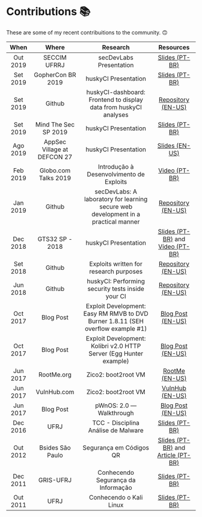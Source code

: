 # Contributions 📚

These are some of my recent contribuitions to the community. 🙃

| When | Where | Research | Resources |
|:----:|:-----:|:--------:|:---------:|
| Out 2019 | SECCIM UFRRJ | secDevLabs Presentation | [Slides (PT-BR)](secDevLabs-SECCIM(UFRRJ).pdf) |
| Set 2019 | GopherCon BR 2019 | huskyCI Presentation | [Slides (PT-BR)](huskyCI-GopherCon-BR-2019.pdf) |
| Set 2019 | Github | huskyCI-dashboard: Frontend to display data from huskyCI analyses | [Repository (EN-US)](https://github.com/globocom/huskyCI-dashboard) |
| Set 2019 | Mind The Sec SP 2019 | huskyCI Presentation | [Slides (PT-BR)](huskyCI-Mind-The-Sec-SP-2019.pdf) |
| Ago 2019 | AppSec Village at DEFCON 27 | huskyCI Presentation | [Slides (EN-US)](DEFCON-27-APP-SEC-VILLAGE-Rafael-Santos-huskyCI-Finding-security-flaws-in-CI-before-deploying-them.pdf) |
| Feb 2019 | Globo.com Talks 2019 | Introdução à Desenvolvimento de Exploits | [Video (PT-BR)](https://vimeo.com/319004545/ed7785e811) |
| Jan 2019 | Github | secDevLabs: A laboratory for learning secure web development in a practical manner | [Repository (EN-US)](https://github.com/globocom/secDevLabs)
| Dec 2018 | GTS32 SP - 2018 | huskyCI Presentation | [Slides (PT-BR)](GTS32-huskyCI(PT-BR).pdf) and [Vídeo (PT-BR)](https://www.youtube.com/watch?v=mqMGfjkCPFQ) |
| Set 2018 | Github | Exploits written for research purposes | [Repository (EN-US)](https://github.com/rafaveira3/exploits) |
| Jun 2018 | Github | huskyCI: Performing security tests inside your CI | [Repository (EN-US)](https://github.com/globocom/huskyCI)
| Oct 2017 | Blog Post | Exploit Development: Easy RM RMVB to DVD Burner 1.8.11 (SEH overflow example #1) | [Blog Post (EN-US)](https://medium.com/@rafaveira3/exploit-development-easy-rm-rmvb-to-dvd-burner-1-8-11-seh-overflow-example-1-4b5ac6de5adc) |
| Oct 2017 | Blog Post | Exploit Development: Kolibri v2.0 HTTP Server (Egg Hunter example) | [Blog Post (EN-US)](https://medium.com/@rafaveira3/exploit-development-kolibri-v2-0-http-server-egg-hunter-example-1-5e435aa84879) |
| Jun 2017 | RootMe.org | Zico2: boot2root VM | [RootMe (EN-US)](https://www.root-me.org/?lang=en&page=ctf_alltheday&id_salle=17) |
| Jun 2017 | VulnHub.com | Zico2: boot2root VM | [VulnHub (EN-US)](https://www.vulnhub.com/entry/zico2-1,210/) |
| Jun 2017 | Blog Post | pWnOS: 2.0 — Walkthrough | [Blog Post (EN-US)](https://medium.com/@rafaveira3/pwnos-2-0-walkthrough-fe5bcc9f6e05) |
| Dec 2016 | UFRJ | TCC - Disciplina Análise de Malware | [Slides (PT-BR)](disciplina-analise-malware(PT-BR).pdf) |
| Out 2012 | Bsides São Paulo | Segurança em Códigos QR | [Slides (PT-BR)](BSides(SP)-seguranca-codigos-qr(PT-BR).pdf) and [Article (PT-BR)](seguranca-codigos-qr(PT-BR).pdf) |
| Dec 2011 | GRIS-UFRJ | Conhecendo Segurança da Informação | [Slides (PT-BR)](GRIS(UFRJ)-conhecendo-seguranca-informacao(PT-BR).pdf) |
| Out 2011 | UFRJ | Conhecendo o Kali Linux | [Slides (PT-BR)](UFRJ-overview-kali-linux(PT-BR).pdf) |
